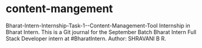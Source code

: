 # content-mangement
Bharat-Intern-Internship-Task-1--Content-Management-Tool
Internship in Bharat Intern. This is a Git journal for the September Batch Bharat Intern Full Stack Developer intern at #BharatIntern. Author: SHRAVANI B R.
